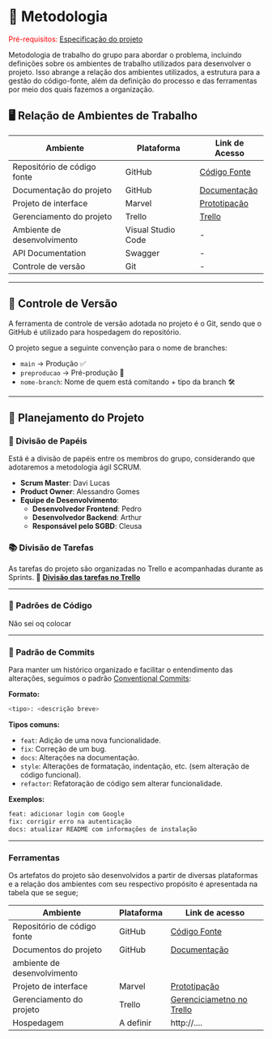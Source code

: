 # 📌 Metodologia

<span style="color:red">Pré-requisitos: <a href="02-Especificacao.md"> Especificação do projeto</a></span>

Metodologia de trabalho do grupo para abordar o problema, incluindo definições sobre os ambientes de trabalho utilizados para desenvolver o projeto. Isso abrange a relação dos ambientes utilizados, a estrutura para a gestão do código-fonte, além da definição do processo e das ferramentas por meio dos quais fazemos a organização.

## 🖥️ Relação de Ambientes de Trabalho

| Ambiente                        | Plataforma                         | Link de Acesso |
|---------------------------------|------------------------------------|---------------|
| Repositório de código fonte     | GitHub                             | [Código Fonte](https://github.com/davilucas156/trabalho-TIAM) |
| Documentação do projeto         | GitHub                             | [Documentação](https://github.com/davilucas156/trabalho-TIAM/tree/main/DOCS) |
| Projeto de interface            | Marvel                             | [Prototipação](https://marvelapp.com/project/7141818) |
| Gerenciamento do projeto        | Trello                             | [Trello](https://trello.com/b/CQkesEpM/game-escolar) |
| Ambiente de desenvolvimento     | Visual Studio Code                 | - |
| API Documentation               | Swagger                            | - |
| Controle de versão              | Git                                | - |

---

## 🔄 Controle de Versão

A ferramenta de controle de versão adotada no projeto é o Git, sendo que o GitHub é utilizado para hospedagem do repositório.

O projeto segue a seguinte convenção para o nome de branches:

- `main` → Produção ✅
- `preproducao` → Pré-produção 🚀
- `nome-branch`: Nome de quem está comitando + tipo da branch 🛠️

---

## 🚀 Planejamento do Projeto

### 📍 Divisão de Papéis

Está é a divisão de papéis entre os membros do grupo, considerando que adotaremos a metodologia ágil SCRUM.

- **Scrum Master**: Davi Lucas
- **Product Owner**: Alessandro Gomes
- **Equipe de Desenvolvimento**:
  - **Desenvolvedor Frontend**: Pedro
  - **Desenvolvedor Backend**: Arthur
  - **Responsável pelo SGBD**: Cleusa

### 📚 Divisão de Tarefas

As tarefas do projeto são organizadas no Trello e acompanhadas durante as Sprints. 🔗 **[Divisão das tarefas no Trello](https://trello.com/b/CQkesEpM/game-escolar)**

---

### 🔧 Padrões de Código

Não sei oq colocar

---

### 📌 Padrão de Commits
Para manter um histórico organizado e facilitar o entendimento das alterações, seguimos o padrão [Conventional Commits](https://www.conventionalcommits.org/pt-br/v1.0.0/):

**Formato:**
```bash
<tipo>: <descrição breve>
```

**Tipos comuns:**
- `feat`: Adição de uma nova funcionalidade.
- `fix`: Correção de um bug.
- `docs`: Alterações na documentação.
- `style`: Alterações de formatação, indentação, etc. (sem alteração de código funcional).
- `refactor`: Refatoração de código sem alterar funcionalidade.

**Exemplos:**
```bash
feat: adicionar login com Google
fix: corrigir erro na autenticação
docs: atualizar README com informações de instalação
```
---
### Ferramentas

Os artefatos do projeto são desenvolvidos a partir de diversas plataformas e a relação dos ambientes com seu respectivo propósito é apresentada na tabela que se segue;

| Ambiente                            | Plataforma                         | Link de acesso                         |
|-------------------------------------|------------------------------------|----------------------------------------|
| Repositório de código fonte         | GitHub                             | [Código Fonte](https://github.com/davilucas156/trabalho-TIAM.git)               |
| Documentos do projeto               | GitHub                             | [Documentação](https://github.com/davilucas156/trabalho-TIAM/tree/main/DOCS)                       |
| ambiente de desenvolvimento         |
| Projeto de interface                | Marvel                             | [Prototipação](https://marvelapp.com/project/7141818)|
| Gerenciamento do projeto            | Trello                             | [Gerenciciametno no Trello](https://trello.com/invite/b/67c9a14722d233e3c24675a9/ATTIb2c4785c413fecf086495d9862db22b90868C5E3/game-escolar)|
| Hospedagem                          | A definir                          | http://....                            |
 

